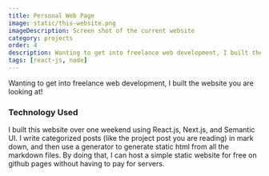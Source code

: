 ```yaml
---
title: Personal Web Page
image: static/this-website.png
imageDescription: Screen shot of the current website
category: projects
order: 4
description: Wanting to get into freelance web development, I built the website you are looking at to show some of the work I've done.
tags: [react-js, node]
---
```


Wanting to get into freelance web development, I built the website you are looking at!

### Technology Used

I built this website over one weekend using React.js, Next.js, and Semantic UI.  I write categorized posts (like the project post you are reading) in mark down, and then use a generator to generate static html from all the markdown files.  By doing that, I can host a simple static website for free on github pages without having to pay for servers.